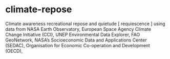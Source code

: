 # climate-repose
Climate awareness recreational repose and quietude [ requiescence ] using data from NASA Earth Observatory,   European Space Agency Climate Change Initiative (CCI),  UNEP Environmental Data Explorer,  FAO GeoNetwork,  NASA’s Socioeconomic Data and Applications Center (SEDAC),  Organisation for Economic Co-operation and Development (OECD), 
